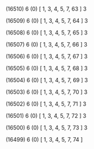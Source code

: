 (16510) 6 (0) [ 1, 3, 4, 5, 7, 63 ] 3 


(16509) 6 (0) [ 1, 3, 4, 5, 7, 64 ] 3 


(16508) 6 (0) [ 1, 3, 4, 5, 7, 65 ] 3 


(16507) 6 (0) [ 1, 3, 4, 5, 7, 66 ] 3 


(16506) 6 (0) [ 1, 3, 4, 5, 7, 67 ] 3 


(16505) 6 (0) [ 1, 3, 4, 5, 7, 68 ] 3 


(16504) 6 (0) [ 1, 3, 4, 5, 7, 69 ] 3 


(16503) 6 (0) [ 1, 3, 4, 5, 7, 70 ] 3 


(16502) 6 (0) [ 1, 3, 4, 5, 7, 71 ] 3 


(16501) 6 (0) [ 1, 3, 4, 5, 7, 72 ] 3 


(16500) 6 (0) [ 1, 3, 4, 5, 7, 73 ] 3 


(16499) 6 (0) [ 1, 3, 4, 5, 7, 74 ]  

